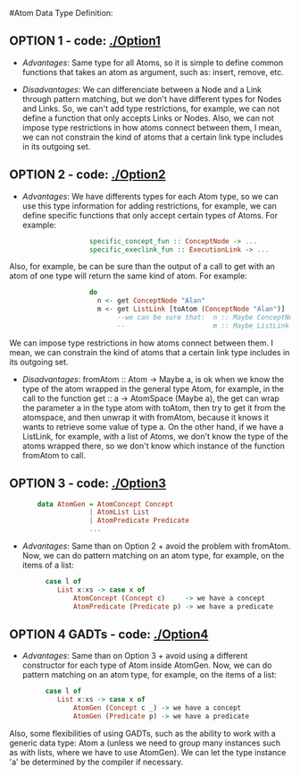 #Atom Data Type Definition:

## OPTION 1 - code: [./Option1](https://github.com/MarcosPividori/atomspace/tree/data-options/opencog/haskell/api_options/Option1)
 - *Advantages*: Same type for all Atoms, so it is simple to define common
 functions that takes an atom as argument, such as: insert, remove, etc.

 - *Disadvantages*: We can differenciate between a Node and a Link through pattern
 matching, but we don't have different types for Nodes and Links.
 So, we can't add type restrictions, for example, we can not
 define a function that only accepts Links or Nodes.
 Also, we can not impose type restrictions in how atoms connect
 between them, I mean, we can not constrain the kind of atoms
 that a certain link type includes in its outgoing set.


## OPTION 2 - code: [./Option2](https://github.com/MarcosPividori/atomspace/tree/data-options/opencog/haskell/api_options/Option2)
  - *Advantages*: We have differents types for each Atom type, so we can use this
 type information for adding restrictions, for example, we can
 define specific functions that only accept certain types of Atoms.
 For example:
```haskell
                    specific_concept_fun :: ConceptNode -> ...
                    specific_execlink_fun :: ExecutionLink -> ...
```
 Also, for example, be can be sure than the output of a call to
 get with an atom of one type will return the same kind of atom.
 For example:
```haskell
                    do 
                      n <- get ConceptNode "Alan"
                      m <- get ListLink [toAtom (ConceptNode "Alan")]
                           --we can be sure that:  n :: Maybe ConceptNode
                           --                      m :: Maybe ListLink
```
 We can impose type restrictions in how atoms connect
 between them. I mean, we can constrain the kind of atoms
 that a certain link type includes in its outgoing set.

  - *Disadvantages*:
 fromAtom :: Atom -> Maybe a,  is ok when we know the type of the atom
 wrapped in the general type Atom, for example, in the call to the
 function get :: a -> AtomSpace (Maybe a), the get can wrap the parameter
 a in the type atom with toAtom, then try to get it from the atomspace,
 and then unwrap it with fromAtom, because it knows it wants to retrieve
 some value of type a.
 On the other hand, if we have a ListLink, for example, with a list of
 Atoms, we don't know the type of the atoms wrapped there, so we don't
 know which instance of the function fromAtom to call.

## OPTION 3 - code: [./Option3](https://github.com/MarcosPividori/atomspace/tree/data-options/opencog/haskell/api_options/Option3)
```haskell
       data AtomGen = AtomConcept Concept
                    | AtomList List
                    | AtomPredicate Predicate
                    ...
```
 - *Advantages*:
 Same than on Option 2 + avoid the problem with fromAtom.
 Now, we can do pattern matching on an atom type, for example, on the
 items of a list:
```haskell
         case l of
            List x:xs -> case x of
                AtomConcept (Concept c)     -> we have a concept
                AtomPredicate (Predicate p) -> we have a predicate
```

## OPTION 4 GADTs - code: [./Option4](https://github.com/MarcosPividori/atomspace/tree/data-options/opencog/haskell/api_options/Option4)
 - *Advantages*:
 Same than on Option 3 + avoid using a different constructor for each type
 of Atom inside AtomGen.
 Now, we can do pattern matching on an atom type, for example, on the
 items of a list:
```haskell
         case l of
            List x:xs -> case x of
                AtomGen (Concept c _) -> we have a concept
                AtomGen (Predicate p) -> we have a predicate
```
 Also, some flexibilities of using GADTs, such as
 the ability to work with a generic data type: Atom a
 (unless we need to group many instances such as with lists, where we
 have to use AtomGen). We can let the type instance 'a'
 be determined by the compiler if necessary.
